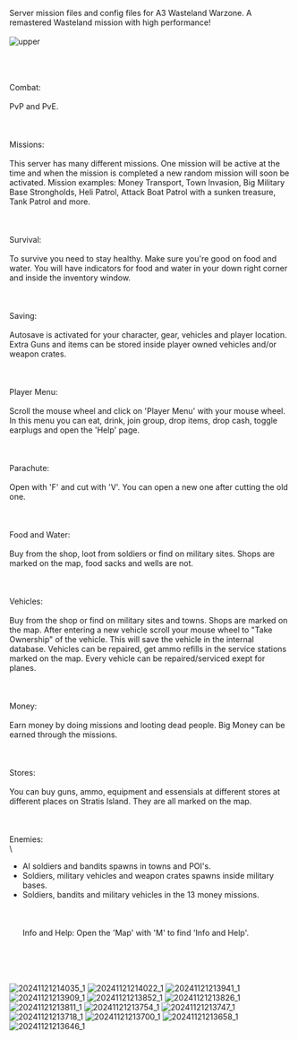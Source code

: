 Server mission files and config files for A3 Wasteland Warzone. A remastered Wasteland mission with high performance!
\
\
![upper](https://github.com/user-attachments/assets/05fbaf28-1e88-43b7-9495-c8b89bbcb6a6)

\
\
\
Combat: 
\
\
PvP and PvE.
\
\
\
\
Missions:
\
\
This server has many different missions. One mission will be active at the time and when the mission is completed a new random mission will soon be activated.
Mission examples: Money Transport, Town Invasion, Big Military Base Strongholds, Heli Patrol, Attack Boat Patrol with a sunken treasure, Tank Patrol and more.
\
\
\
\
Survival: 
\
\
To survive you need to stay healthy. Make sure you're good on food and water. 
You will have indicators for food and water in your down right corner and inside the inventory window.
\
\
\
\
Saving: 
\
\
Autosave is activated for your character, gear, vehicles and player location. Extra Guns and items can be stored inside player owned vehicles and/or weapon crates.
\
\
\
\
Player Menu:
\
\
Scroll the mouse wheel and click on 'Player Menu' with your mouse wheel. In this menu you can eat, drink, join group, drop items, drop cash, toggle earplugs and open the 'Help' page.
\
\
\
\
Parachute: 
\
\
Open with 'F' and cut with 'V'. 
You can open a new one after cutting the old one.
\
\
\
\
Food and Water: 
\
\
Buy from the shop, loot from soldiers or find on military sites. 
Shops are marked on the map, food sacks and wells are not.
\
\
\
\
Vehicles: 
\
\
Buy from the shop or find on military sites and towns. Shops are marked on the map.
After entering a new vehicle scroll your mouse wheel to "Take Ownership" of the vehicle. This will save the vehicle in the internal database.
Vehicles can be repaired, get ammo refills in the service stations marked on the map. Every vehicle can be repaired/serviced exept for planes.
\
\
\
\
Money: 
\
\
Earn money by doing missions and looting dead people.
Big Money can be earned through the missions.
\
\
\
\
Stores: 
\
\
You can buy guns, ammo, equipment and essensials at different stores at different places on Stratis Island. 
They are all marked on the map.
\
\
\
\
Enemies:
\
\
- AI soldiers and bandits spawns in towns and POI's. 
- Soldiers, military vehicles and weapon crates spawns inside military bases.
- Soldiers, bandits and military vehicles in the 13 money missions.
\
\
\
\
Info and Help: 
Open the 'Map' with 'M' to find 'Info and Help'.

\
\
\
\
![20241121214035_1](https://github.com/user-attachments/assets/d96075bf-54b1-4097-b198-b80b617b56a3)
![20241121214022_1](https://github.com/user-attachments/assets/88ff6eb6-3a0a-43de-85b4-964c18ab0732)
![20241121213941_1](https://github.com/user-attachments/assets/45d80a02-349b-4feb-825f-0b0dea0fff60)
![20241121213909_1](https://github.com/user-attachments/assets/e2e31365-3b2b-4392-9915-12e5a4e72138)
![20241121213852_1](https://github.com/user-attachments/assets/4b48039e-2c25-453d-90a0-16c68f814b2b)
![20241121213826_1](https://github.com/user-attachments/assets/34d6665f-484d-4280-aca3-d3469d4d5de0)
![20241121213811_1](https://github.com/user-attachments/assets/2a308643-7661-466c-8637-5cc7b84ef3a1)
![20241121213754_1](https://github.com/user-attachments/assets/0ff80ef7-94db-450b-9f10-853eca9ecc4d)
![20241121213747_1](https://github.com/user-attachments/assets/48dae89b-6e35-4ff8-ba8c-a4210fd1776b)
![20241121213718_1](https://github.com/user-attachments/assets/20acb8d4-e06a-4745-87b7-73774f33e6e4)
![20241121213700_1](https://github.com/user-attachments/assets/5cc168a9-d00d-4630-963d-1955bb16f682)
![20241121213658_1](https://github.com/user-attachments/assets/4be7751f-64dd-4b6a-8991-3ad41d39a14f)
![20241121213646_1](https://github.com/user-attachments/assets/db84f70e-02b4-4063-8fc0-ac3c72ca6e4d)




